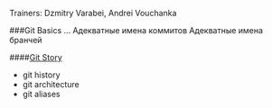 Trainers: Dzmitry Varabei, Andrei Vouchanka   

###Git Basics
...
Адекватные имена коммитов
Адекватные имена бранчей

####[Git Story](http://dzmitry-varabei.github.io/front-end-course/git-story/#/)
- git history
- git architecture
- git aliases